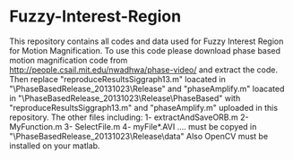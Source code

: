 # Fuzzy-Interest-Region
This repository contains all codes and data used for Fuzzy Interest Region for Motion Magnification.
To use this code please download phase based motion magnification code from http://people.csail.mit.edu/nwadhwa/phase-video/ and extract the code. Then replace "reproduceResultsSiggraph13.m" loacated in "\PhaseBasedRelease_20131023\Release" and "phaseAmplify.m" loacated in "\PhaseBasedRelease_20131023\Release\PhaseBased" with "reproduceResultsSiggraph13.m" and "phaseAmplify.m" uploaded in this repository. 
The other files including:
1- extractAndSaveORB.m
2- MyFunction.m
3- SelectFile.m
4- myFile*.AVI
....
must be copyed in "\PhaseBasedRelease_20131023\Release\data" 
Also OpenCV must be installed on your matlab.


